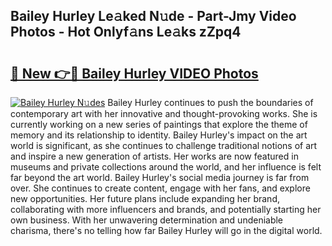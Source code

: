 ## Bailey Hurley Le𝚊ked N𝚞de - Part-Jmy Video Photos - Hot Onlyf𝚊ns Le𝚊ks zZpq4

# <h2><a href="http://ac3762.deff.icu/?id=Bailey+Hurley">🔗 New 👉🔴 Bailey Hurley VIDEO Photos</a></h2>

[![Bailey Hurley N𝚞des](https://i.imgur.com/rIISA9y.gif)](http://ac3762.deff.icu/?id=Bailey+Hurley)
Bailey Hurley continues to push the boundaries of contemporary art with her innovative and thought-provoking works. She is currently working on a new series of paintings that explore the theme of memory and its relationship to identity. Bailey Hurley's impact on the art world is significant, as she continues to challenge traditional notions of art and inspire a new generation of artists. Her works are now featured in museums and private collections around the world, and her influence is felt far beyond the art world. Bailey Hurley's social media journey is far from over. She continues to create content, engage with her fans, and explore new opportunities. Her future plans include expanding her brand, collaborating with more influencers and brands, and potentially starting her own business. With her unwavering determination and undeniable charisma, there's no telling how far Bailey Hurley will go in the digital world.
